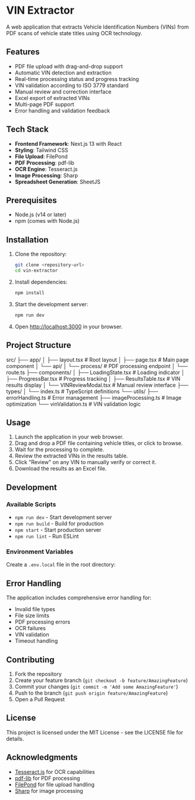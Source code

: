 # VIN Extractor

A web application that extracts Vehicle Identification Numbers (VINs) from PDF scans of vehicle state titles using OCR technology.

## Features

- PDF file upload with drag-and-drop support
- Automatic VIN detection and extraction
- Real-time processing status and progress tracking
- VIN validation according to ISO 3779 standard
- Manual review and correction interface
- Excel export of extracted VINs
- Multi-page PDF support
- Error handling and validation feedback

## Tech Stack

- **Frontend Framework**: Next.js 13 with React
- **Styling**: Tailwind CSS
- **File Upload**: FilePond
- **PDF Processing**: pdf-lib
- **OCR Engine**: Tesseract.js
- **Image Processing**: Sharp
- **Spreadsheet Generation**: SheetJS

## Prerequisites

- Node.js (v14 or later)
- npm (comes with Node.js)

## Installation

1. Clone the repository:
   ```bash
   git clone <repository-url>
   cd vin-extractor
   ```

2. Install dependencies:
   ```bash
   npm install
   ```

3. Start the development server:
   ```bash
   npm run dev
   ```

4. Open [http://localhost:3000](http://localhost:3000) in your browser.

## Project Structure
src/
├── app/
│ ├── layout.tsx # Root layout
│ ├── page.tsx # Main page component
│ └── api/
│ └── process/ # PDF processing endpoint
│ └── route.ts
├── components/
│ ├── LoadingState.tsx # Loading indicator
│ ├── ProgressBar.tsx # Progress tracking
│ ├── ResultsTable.tsx # VIN results display
│ └── VINReviewModal.tsx # Manual review interface
├── types/
│ └── index.ts # TypeScript definitions
└── utils/
├── errorHandling.ts # Error management
├── imageProcessing.ts # Image optimization
└── vinValidation.ts # VIN validation logic

## Usage

1. Launch the application in your web browser.
2. Drag and drop a PDF file containing vehicle titles, or click to browse.
3. Wait for the processing to complete.
4. Review the extracted VINs in the results table.
5. Click "Review" on any VIN to manually verify or correct it.
6. Download the results as an Excel file.

## Development

### Available Scripts

- `npm run dev` - Start development server
- `npm run build` - Build for production
- `npm start` - Start production server
- `npm run lint` - Run ESLint

### Environment Variables

Create a `.env.local` file in the root directory:

## Error Handling

The application includes comprehensive error handling for:
- Invalid file types
- File size limits
- PDF processing errors
- OCR failures
- VIN validation
- Timeout handling

## Contributing

1. Fork the repository
2. Create your feature branch (`git checkout -b feature/AmazingFeature`)
3. Commit your changes (`git commit -m 'Add some AmazingFeature'`)
4. Push to the branch (`git push origin feature/AmazingFeature`)
5. Open a Pull Request

## License

This project is licensed under the MIT License - see the LICENSE file for details.

## Acknowledgments

- [Tesseract.js](https://github.com/naptha/tesseract.js) for OCR capabilities
- [pdf-lib](https://github.com/Hopding/pdf-lib) for PDF processing
- [FilePond](https://pqina.nl/filepond/) for file upload handling
- [Sharp](https://sharp.pixelplumbing.com/) for image processing

